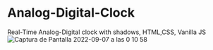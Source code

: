 # Analog-Digital-Clock
Real-Time Analog-Digital clock with shadows, HTML,CSS, Vanilla JS
![Captura de Pantalla 2022-09-07 a las 0 10 58](https://user-images.githubusercontent.com/90968035/188749413-0380d0c6-9ef9-47e7-afe2-8d8f6df12027.jpg)
